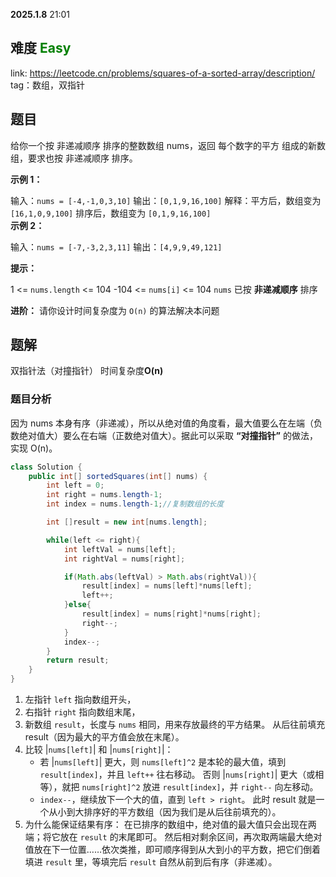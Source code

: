 **2025.1.8** 21:01
## 难度 <span style="color:green">Easy</span>
link: https://leetcode.cn/problems/squares-of-a-sorted-array/description/ <br>
tag：数组，双指针<br>
## 题目
给你一个按 非递减顺序 排序的整数数组 nums，返回 每个数字的平方 组成的新数组，要求也按 非递减顺序 排序。

**示例 1：**

输入：`nums = [-4,-1,0,3,10]`
输出：`[0,1,9,16,100]`
解释：平方后，数组变为 `[16,1,0,9,100]`
排序后，数组变为 `[0,1,9,16,100]`<br>
**示例 2：**

输入：`nums = [-7,-3,2,3,11]`
输出：`[4,9,9,49,121]`<br>
 

**提示：**

1 <= `nums.length` <= 104
-104 <= `nums[i]` <= 104
`nums` 已按 **非递减顺序** 排序
 

**进阶：**
请你设计时间复杂度为 `O(n)` 的算法解决本问题
## 题解
双指针法（对撞指针）
时间复杂度**O(n)**
### 题目分析
因为 nums 本身有序（非递减），所以从绝对值的角度看，最大值要么在左端（负数绝对值大）要么在右端（正数绝对值大）。据此可以采取 **“对撞指针”** 的做法，实现 O(n)。
```java
class Solution {
    public int[] sortedSquares(int[] nums) {
        int left = 0;
        int right = nums.length-1;
        int index = nums.length-1;//复制数组的长度

        int []result = new int[nums.length];

        while(left <= right){
            int leftVal = nums[left];
            int rightVal = nums[right];

            if(Math.abs(leftVal) > Math.abs(rightVal)){
                result[index] = nums[left]*nums[left];
                left++;
            }else{
                result[index] = nums[right]*nums[right];
                right--;
            }
            index--;
        }
        return result;
    }
}
```
1. 左指针 `left` 指向数组开头，
2. 右指针 `right` 指向数组末尾，
3. 新数组 `result`，长度与 `nums` 相同，用来存放最终的平方结果。
从后往前填充 result（因为最大的平方值会放在末尾）。
4. 比较 |`nums[left]`| 和 |`nums[right]`|：
   - 若 |`nums[left]`| 更大，则 `nums[left]^2` 是本轮的最大值，填到 `result[index]`，并且 `left++` 往右移动。
否则 |`nums[right]`| 更大（或相等），就把 `nums[right]^2` 放进 `result[index]`，并 `right--` 向左移动。
   - `index--`，继续放下一个大的值，直到 `left > right`。
此时 result 就是一个从小到大排序好的平方数组（因为我们是从后往前填充的）。
5. 为什么能保证结果有序：
在已排序的数组中，绝对值的最大值只会出现在两端；将它放在 `result` 的末尾即可。
然后相对剩余区间，再次取两端最大绝对值放在下一位置……依次类推，即可顺序得到从大到小的平方数，把它们倒着填进 `result` 里，等填完后 `result` 自然从前到后有序（非递减）。
